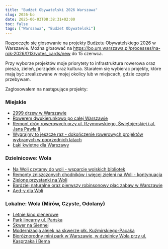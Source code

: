 ```yaml
---
title: "Budżet Obywatelski 2026 Warszawa"
slug: 2026-bo
date: 2025-06-03T08:38:31+02:00
toc: false
tags: ["Warszawa", "Budżet Obywatelski"]
---
```


Rozpoczęło się głosowanie na projekty Budżetu Obywatelskiego 2026 w Warszawie.
Można głosować na https://bo.um.warszawa.pl/processes/na-rok-2026/f/13/votes_cards/new do 15 czerwca.

Przy wyborze projektów moje priorytety to infrastruktura rowerowa oraz piesza, zieleń, porządek oraz kultura.
Starałem się wybierać projekty, które mają być zrealizowane w mojej okolicy lub w miejscach, gdzie często przebywam.

Zagłosowałem na następujące projekty:

### Miejskie
- [2999 drzew w Warszawie](https://bo.um.warszawa.pl/processes/na-rok-2026/f/13/projects/30380)
- [Rowerem dwukierunkowo po całej Warszawie](https://bo.um.warszawa.pl/processes/na-rok-2026/f/13/projects/30474)
- [Remont dróg rowerowych przy ul. Rzymowskiego, Świętojerskiej i al. Jana Pawła II](https://bo.um.warszawa.pl/processes/na-rok-2026/f/13/projects/30438)
- [Wygrajmy to jeszcze raz - dokończenie rowerowych projektów wybranych w poprzednich latach](https://bo.um.warszawa.pl/processes/na-rok-2026/f/13/projects/31489)
- [Łąki kwietne dla Warszawy](https://bo.um.warszawa.pl/processes/na-rok-2026/f/13/projects/31384)


### Dzielnicowe: Wola
- [Na Woli czytamy do woli - wsparcie wolskich bibliotek](https://bo.um.warszawa.pl/processes/na-rok-2026/f/13/projects/32420)
- [Remonty zniszczonych chodników i więcej zieleni na Woli - kontynuacja](https://bo.um.warszawa.pl/processes/na-rok-2026/f/13/projects/30363)
- [Zielone przystanki na Woli](https://bo.um.warszawa.pl/processes/na-rok-2026/f/13/projects/30470)
- [Bardziej naturalne oraz pierwszy robinsonowy plac zabaw w Warszawie](https://bo.um.warszawa.pl/processes/na-rok-2026/f/13/projects/30360)
- [Aed-y dla Woli](https://bo.um.warszawa.pl/processes/na-rok-2026/f/13/projects/32763)

### Lokalne: Wola (Mirów, Czyste, Odolany)
- [Letnie kino plenerowe](https://bo.um.warszawa.pl/processes/na-rok-2026/f/13/projects/31177)
- [Park linearny ul. Pańska](https://bo.um.warszawa.pl/processes/na-rok-2026/f/13/projects/30708)
- [Skwer na Siennej](https://bo.um.warszawa.pl/processes/na-rok-2026/f/13/projects/30706)
- [Modernizacja alejek na skwerze płk. Kuźmirskiego-Pacaka](https://bo.um.warszawa.pl/processes/na-rok-2026/f/13/projects/31176)
- [Bioróżnorodny mini park w Warszawie, w dzielnicy Wola przy ul. Kasprzaka i Bema](https://bo.um.warszawa.pl/processes/na-rok-2026/f/13/projects/31071)
